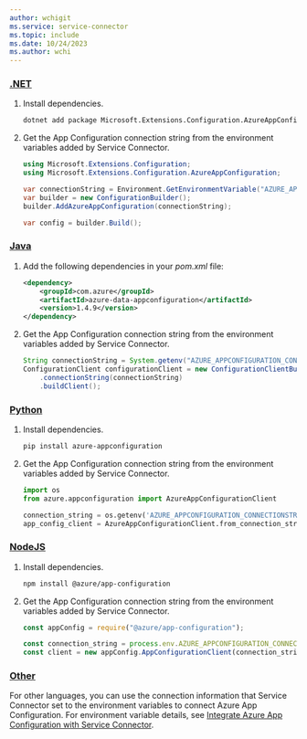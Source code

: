 ```yaml
---
author: wchigit
ms.service: service-connector
ms.topic: include
ms.date: 10/24/2023
ms.author: wchi
---
```


### [.NET](#tab/dotnet)

1. Install dependencies.
    ```bash
    dotnet add package Microsoft.Extensions.Configuration.AzureAppConfiguration
    ```
1. Get the App Configuration connection string from the environment variables added by Service Connector.
    
    ```csharp
    using Microsoft.Extensions.Configuration;
    using Microsoft.Extensions.Configuration.AzureAppConfiguration;
    
    var connectionString = Environment.GetEnvironmentVariable("AZURE_APPCONFIGURATION_CONNECTIONSTRING");
    var builder = new ConfigurationBuilder();
    builder.AddAzureAppConfiguration(connectionString);

    var config = builder.Build();
    ```
    
### [Java](#tab/java)

1. Add the following dependencies in your *pom.xml* file:
    ```xml
    <dependency>
        <groupId>com.azure</groupId>
        <artifactId>azure-data-appconfiguration</artifactId>
        <version>1.4.9</version>
    </dependency>
    ```
1. Get the App Configuration connection string from the environment variables added by Service Connector.
    ```java
    String connectionString = System.getenv("AZURE_APPCONFIGURATION_CONNECTIONSTRING");
    ConfigurationClient configurationClient = new ConfigurationClientBuilder()
        .connectionString(connectionString)
        .buildClient();
    ```

### [Python](#tab/python)

1. Install dependencies.
    ```bash
    pip install azure-appconfiguration
    ```
1. Get the App Configuration connection string from the environment variables added by Service Connector.
    ```python
    import os
    from azure.appconfiguration import AzureAppConfigurationClient
    
    connection_string = os.getenv('AZURE_APPCONFIGURATION_CONNECTIONSTRING')
    app_config_client = AzureAppConfigurationClient.from_connection_string(connection_string)
    ```

### [NodeJS](#tab/nodejs)

1. Install dependencies.
    ```bash
    npm install @azure/app-configuration
    ```
1. Get the App Configuration connection string from the environment variables added by Service Connector.
    
    ```javascript
    const appConfig = require("@azure/app-configuration");

    const connection_string = process.env.AZURE_APPCONFIGURATION_CONNECTIONSTRING;
    const client = new appConfig.AppConfigurationClient(connection_string);
    ```

### [Other](#tab/other)
For other languages, you can use the connection information that Service Connector set to the environment variables to connect Azure App Configuration. For environment variable details, see [Integrate Azure App Configuration with Service Connector](../how-to-integrate-app-configuration.md).